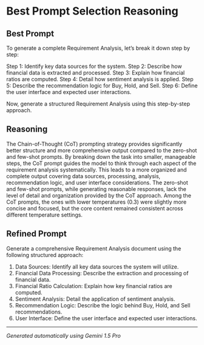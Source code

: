# Best Prompt Selection Reasoning

## Best Prompt
To generate a complete Requirement Analysis, let’s break it down step by step:

Step 1: Identify key data sources for the system.
Step 2: Describe how financial data is extracted and processed.
Step 3: Explain how financial ratios are computed.
Step 4: Detail how sentiment analysis is applied.
Step 5: Describe the recommendation logic for Buy, Hold, and Sell.
Step 6: Define the user interface and expected user interactions.

Now, generate a structured Requirement Analysis using this step-by-step approach.

## Reasoning
The Chain-of-Thought (CoT) prompting strategy provides significantly better structure and more comprehensive output compared to the zero-shot and few-shot prompts. By breaking down the task into smaller, manageable steps, the CoT prompt guides the model to think through each aspect of the requirement analysis systematically. This leads to a more organized and complete output covering data sources, processing, analysis, recommendation logic, and user interface considerations. The zero-shot and few-shot prompts, while generating reasonable responses, lack the level of detail and organization provided by the CoT approach.  Among the CoT prompts, the ones with lower temperatures (0.3) were slightly more concise and focused, but the core content remained consistent across different temperature settings.

## Refined Prompt
Generate a comprehensive Requirement Analysis document using the following structured approach:

1. Data Sources: Identify all key data sources the system will utilize.
2. Financial Data Processing: Describe the extraction and processing of financial data.
3. Financial Ratio Calculation: Explain how key financial ratios are computed.
4. Sentiment Analysis: Detail the application of sentiment analysis.
5. Recommendation Logic: Describe the logic behind Buy, Hold, and Sell recommendations.
6. User Interface: Define the user interface and expected user interactions.

---
*Generated automatically using Gemini 1.5 Pro*
